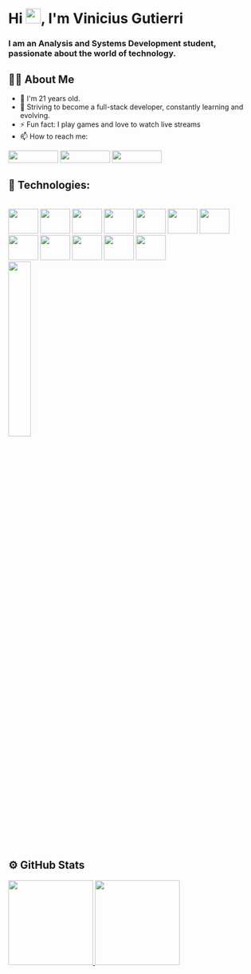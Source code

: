 <h1>Hi <img src="https://raw.githubusercontent.com/MartinHeinz/MartinHeinz/master/wave.gif" width="30px">, I'm Vinicius Gutierri</h1>

<h3>I am an Analysis and Systems Development student, passionate about the world of technology.</h3>


## 🙋‍♂️ About Me

- 👦 I'm 21 years old.
- 📖 Striving to become a full-stack developer, constantly learning and evolving.
- ⚡ Fun fact: I play games and love to watch live streams
- 📫 How to reach me:

[<img src = "https://img.shields.io/badge/instagram-%23E4405F.svg?&style=for-the-badge&logo=instagram&logoColor=white" height=25px width= 100px>](https://www.instagram.com/viniguti0202/)
[<img src="https://img.shields.io/badge/linkedin-%230077B5.svg?&style=for-the-badge&logo=linkedin&logoColor=white" height=25px width= 100px/>](https://www.linkedin.com/in/vinicius-gutierri-da-costa/)
[<img src="https://img.shields.io/badge/twitter-%231DA1F2.svg?&style=for-the-badge&logo=twitter&logoColor=white" height=25px width= 100px/>](https://twitter.com/v1nicim)


## 🚀 Technologies:

<div style="display: inline-block;"><br>
          <img height="50" width="60" src="https://cdn.jsdelivr.net/gh/devicons/devicon/icons/html5/html5-original.svg" />
          <img height="50" width="60" src="https://cdn.jsdelivr.net/gh/devicons/devicon/icons/css3/css3-original.svg" />
          <img height="50" width="60" src="https://cdn.jsdelivr.net/gh/devicons/devicon/icons/javascript/javascript-original.svg" />
          <img height="50" width="60" src="https://cdn.jsdelivr.net/gh/devicons/devicon/icons/java/java-original-wordmark.svg" />
          <img height="50" width="60" src="https://cdn.jsdelivr.net/gh/devicons/devicon/icons/php/php-original.svg" />
          <img height="50" width="60" src="https://cdn.jsdelivr.net/gh/devicons/devicon/icons/mysql/mysql-original-wordmark.svg" />
          <img height="50" width="60" src="https://cdn.jsdelivr.net/gh/devicons/devicon/icons/c/c-original.svg" />
          <img height="50" width="60" src="https://cdn.jsdelivr.net/gh/devicons/devicon/icons/bootstrap/bootstrap-original-wordmark.svg" />
          <img height="50" width="60" src="https://cdn.jsdelivr.net/gh/devicons/devicon/icons/figma/figma-original.svg" />
          <img height="50" width="60" src="https://cdn.jsdelivr.net/gh/devicons/devicon/icons/git/git-original.svg" />
          <img height="50" width="60" src="https://cdn.jsdelivr.net/gh/devicons/devicon/icons/dotnetcore/dotnetcore-original.svg" />
          <img height="50" width="60" src="https://cdn.jsdelivr.net/gh/devicons/devicon/icons/react/react-original-wordmark.svg" />
</div>
<br>

<img src="https://www.reactiongifs.com/r/drj1NmK.gif" height= 30% width=30%/>

## ⚙️  GitHub Stats

<div>
 <a href="https://github.com/ViniciusGutierri">
 <img height="170em" src="https://github-readme-stats.vercel.app/api?username=ViniciusGutierri&show_icons=true&theme=dark&include_all_commits=true&count_private=true"/>
 <img height="170em" src="https://github-readme-stats.vercel.app/api/top-langs/?username=ViniciusGutierri&layout=compact&langs_count=7&theme=dark"/>
</div>
